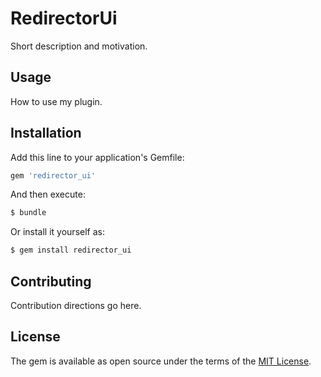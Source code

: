 # RedirectorUi
Short description and motivation.

## Usage
How to use my plugin.

## Installation
Add this line to your application's Gemfile:

```ruby
gem 'redirector_ui'
```

And then execute:
```bash
$ bundle
```

Or install it yourself as:
```bash
$ gem install redirector_ui
```

## Contributing
Contribution directions go here.

## License
The gem is available as open source under the terms of the [MIT License](http://opensource.org/licenses/MIT).
